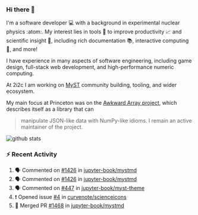 ### Hi there 👋 

I'm a software developer 💻 with a background in experimental nuclear physics :atom:. My interest lies in tools :wrench: to improve productivity :chart_with_upwards_trend: and scientific insight :telescope:, including rich documentation 📚, interactive computing 🧮, and more! 

I have experience in many aspects of software engineering, including game design, full-stack web development, and high-performance numeric computing. 

At 2i2c I am working on [MyST](https://github.com/jupyter-book/mystmd) community building, tooling, and wider ecosystem. 

My main focus at Princeton was on the [Awkward Array project](awkward-array.org/), which describes itself as a library that can 
> manipulate JSON-like data with NumPy-like idioms. I remain an active maintainer of the project. 

![github stats](https://github-readme-stats.vercel.app/api?username=agoose77&show_icons=true&hide_rank=true&hide_title=true&bg_color=30,e76445,904e95&text_color=efe3ec&icon_color=efe3ec)
<!--
**agoose77/agoose77** is a ✨ _special_ ✨ repository because its `README.md` (this file) appears on your GitHub profile.

Here are some ideas to get you started:

- 🔭 I’m currently working on ...
- 🌱 I’m currently learning ...
- 👯 I’m looking to collaborate on ...
- 🤔 I’m looking for help with ...
- 💬 Ask me about ...
- 📫 How to reach me: ...
- 😄 Pronouns: ...
- ⚡ Fun fact: ...
-->

### :zap: Recent Activity

<!--START_SECTION:activity-->
1. 🗣 Commented on [#1426](https://github.com/jupyter-book/mystmd/pull/1426#issuecomment-2297019001) in [jupyter-book/mystmd](https://github.com/jupyter-book/mystmd)
2. 🗣 Commented on [#1426](https://github.com/jupyter-book/mystmd/pull/1426#issuecomment-2297002179) in [jupyter-book/mystmd](https://github.com/jupyter-book/mystmd)
3. 🗣 Commented on [#447](https://github.com/jupyter-book/myst-theme/pull/447#issuecomment-2297000718) in [jupyter-book/myst-theme](https://github.com/jupyter-book/myst-theme)
4. ❗ Opened issue [#4](https://github.com/curvenote/scienceicons/issues/4) in [curvenote/scienceicons](https://github.com/curvenote/scienceicons)
5. 🎉 Merged PR [#1468](https://github.com/jupyter-book/mystmd/pull/1468) in [jupyter-book/mystmd](https://github.com/jupyter-book/mystmd)
<!--END_SECTION:activity-->
